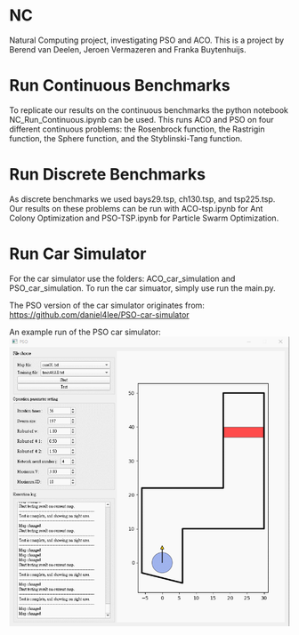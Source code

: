 # NC
Natural Computing project, investigating PSO and ACO. This is a project by Berend van Deelen, Jeroen Vermazeren and Franka Buytenhuijs. 

# Run Continuous Benchmarks
To replicate our results on the continuous benchmarks the python notebook NC_Run_Continuous.ipynb can be used. This runs ACO and PSO on four different continuous problems: the Rosenbrock function, the Rastrigin function, the Sphere function, and the Styblinski-Tang function.

# Run Discrete Benchmarks 
As discrete benchmarks we used bays29.tsp, ch130.tsp, and tsp225.tsp. Our results on these problems can be run with ACO-tsp.ipynb for Ant Colony Optimization and PSO-TSP.ipynb for Particle Swarm Optimization. 

# Run Car Simulator
For the car simulator use the folders: ACO_car_simulation and PSO_car_simulation. To run the car simuator, simply use run the main.py. 

The PSO version of the car simulator originates from: https://github.com/daniel4lee/PSO-car-simulator

An example run of the PSO car simulator:
![preview](programma.gif)
